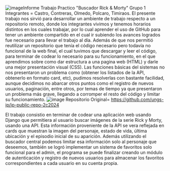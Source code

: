 ![image](https://github.com/user-attachments/assets/f7039c63-d5a6-474c-9f5f-8b788dedfb68)Informe Trabajo Practico "Buscador Rick & Morty"
Grupo 1 Integrantes = Castro, Contreras, Olmedo, Polcaro, Timiraos.
El presente trabajo nos sirvió para desarrollar un ambiente de trabajo respecto a un
repositorio remoto, donde los integrantes vivimos y tenemos horarios distintos en
los cuales trabajar, por lo cual aprender el uso de GitHub para tener un ambiente
compartido en el cual ir subiendo los avances logrados fue necesario para llevar el
trabajo al día.
Además de que nos permitió reutilizar un repositorio que tenía el código necesario
pero todavía no funcional de la web final, el cual tuvimos que descargar y leer el
código, para terminar de codear lo necesario para su funcionamiento, en el que
aprendimos sobre como dar estructura a una pagina web (HTML) y darle una mejor
presentación visual (CSS).
Las funciones básicas del sistemas no nos presentaron un problema como (obtener
los listados de la API, obtenerlo en formato card, etc), pudimos resolverlas con
bastante facilidad, aunque decidimos no abarcar otros puntos como el registro de
nuevos usuarios, paginación, entre otros, por temas de tiempo ya que presentaron
un problema más grave, llegando a corromper el resto del código y limitar su
funcionamiento.
![image](https://github.com/user-attachments/assets/2be9be44-139b-410f-af5b-d7098c9b01b1)
Repositorio Original= https://github.com/ungs-ip/ip-public-repo-2c2024

El trabajo consistio en terminar de codear una aplicación web usando Django que 
permitiera al usuario buscar imágenes de la serie Rick y Morty, usando una API. 
Esta información proveniente de la API se vera reflejada en cards que muestran la imagen 
del personaje, estado de vida, última ubicación y el episodio inicial de su aparición. Además 
utilizando el buscador central podemos limitar esa información solo al personaje que deseemos, 
también se logró implementar un sistema de favoritos solo funcional para el admin, el programa 
se puede finalizar creando un módulo de autenticación y registro de nuevos usuarios para almacenar 
los favoritos correspondientes a cada usuario en su cuenta propia.
